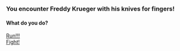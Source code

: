 ### You encounter Freddy Krueger with his knives for fingers!  
  
  
#### What do you do?  
[Run!!!](run.md)  
[Fight!](fight.md)  
